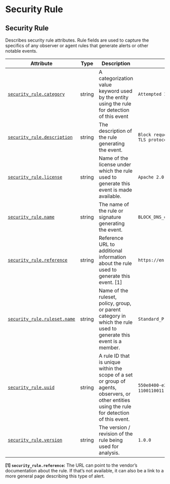 <!-- NOTE: THIS FILE IS AUTOGENERATED. DO NOT EDIT BY HAND. -->
<!-- see templates/registry/markdown/attribute_namespace.md.j2 -->

# Security Rule

## Security Rule

Describes security rule attributes. Rule fields are used to capture the specifics of any observer or agent rules that generate alerts or other notable events.

| Attribute | Type | Description | Examples | Stability |
|---|---|---|---|---|
| <a id="security-rule-category" href="#security-rule-category">`security_rule.category`</a> | string | A categorization value keyword used by the entity using the rule for detection of this event | `Attempted Information Leak` | ![Experimental](https://img.shields.io/badge/-experimental-blue) |
| <a id="security-rule-description" href="#security-rule-description">`security_rule.description`</a> | string | The description of the rule generating the event. | `Block requests to public DNS over HTTPS / TLS protocols` | ![Experimental](https://img.shields.io/badge/-experimental-blue) |
| <a id="security-rule-license" href="#security-rule-license">`security_rule.license`</a> | string | Name of the license under which the rule used to generate this event is made available. | `Apache 2.0` | ![Experimental](https://img.shields.io/badge/-experimental-blue) |
| <a id="security-rule-name" href="#security-rule-name">`security_rule.name`</a> | string | The name of the rule or signature generating the event. | `BLOCK_DNS_over_TLS` | ![Experimental](https://img.shields.io/badge/-experimental-blue) |
| <a id="security-rule-reference" href="#security-rule-reference">`security_rule.reference`</a> | string | Reference URL to additional information about the rule used to generate this event. [1] | `https://en.wikipedia.org/wiki/DNS_over_TLS` | ![Experimental](https://img.shields.io/badge/-experimental-blue) |
| <a id="security-rule-ruleset-name" href="#security-rule-ruleset-name">`security_rule.ruleset.name`</a> | string | Name of the ruleset, policy, group, or parent category in which the rule used to generate this event is a member. | `Standard_Protocol_Filters` | ![Experimental](https://img.shields.io/badge/-experimental-blue) |
| <a id="security-rule-uuid" href="#security-rule-uuid">`security_rule.uuid`</a> | string | A rule ID that is unique within the scope of a set or group of agents, observers, or other entities using the rule for detection of this event. | `550e8400-e29b-41d4-a716-446655440000`; `1100110011` | ![Experimental](https://img.shields.io/badge/-experimental-blue) |
| <a id="security-rule-version" href="#security-rule-version">`security_rule.version`</a> | string | The version / revision of the rule being used for analysis. | `1.0.0` | ![Experimental](https://img.shields.io/badge/-experimental-blue) |

**[1] `security_rule.reference`:** The URL can point to the vendor’s documentation about the rule. If that’s not available, it can also be a link to a more general page describing this type of alert.
